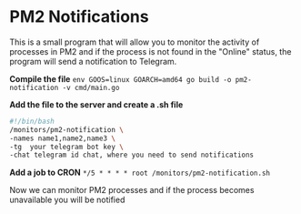 # PM2 Notifications
This is a small program that will allow you to monitor the activity of processes in PM2 and if the process is not found in the "Online" status, the program will send a notification to Telegram.

**Compile the file**
`env GOOS=linux GOARCH=amd64 go build -o pm2-notification -v cmd/main.go`

**Add the file to the server and create a .sh file**
```bash
#!/bin/bash
/monitors/pm2-notification \
-names name1,name2,name3 \
-tg  your telegram bot key \
-chat telegram id chat, where you need to send notifications
```

**Add a job to CRON**
`*/5 * * * * root /monitors/pm2-notification.sh`

Now we can monitor PM2 processes and if the process becomes unavailable you will be notified